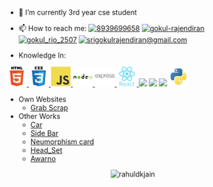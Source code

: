 - 🔭 I’m currently 3rd year cse student
- 📫 How to reach me:
  <a href="https://web.whatsapp.com/send?phone=+918939699658&text=Hi" target="blank"><img src="https://cdn.jsdelivr.net/npm/simple-icons@3.0.1/icons/whatsapp.svg" alt="8939699658" height="30" width="40" /></a>
  <a href="https://www.linkedin.com/in/gokul-rajendiran/" target="blank"><img src="https://cdn.jsdelivr.net/npm/simple-icons@3.0.1/icons/linkedin.svg" alt="gokul-rajendiran" height="30" width="40" /></a>
  <a href="https://www.instagram.com/gokul_rio_2507/" target="blank"><img src="https://cdn.jsdelivr.net/npm/simple-icons@3.0.1/icons/instagram.svg" alt="gokul_rio_2507" height="30" width="40" /></a>
  <a href="mailto:srigokulrajendiran@gmail.com" target="blank"><img src="https://cdn.jsdelivr.net/npm/simple-icons@3.0.1/icons/gmail.svg" alt="srigokulrajendiran@gmail.com" height="30" width="40" /></a>

- Knowledge In:

<a href="https://www.w3.org/html/" target="_blank"> <img src="https://raw.githubusercontent.com/devicons/devicon/master/icons/html5/html5-original-wordmark.svg" alt="html5" width="40" height="40"/> </a>
<a href="https://www.w3schools.com/css/" target="_blank"> <img src="https://raw.githubusercontent.com/devicons/devicon/master/icons/css3/css3-original-wordmark.svg" alt="css3" width="40" height="40"/> </a>
<a href="https://developer.mozilla.org/en-US/docs/Web/JavaScript" target="_blank"> <img src="https://raw.githubusercontent.com/devicons/devicon/master/icons/javascript/javascript-original.svg" alt="javascript" width="40" height="40"/> </a>
<a href="https://nodejs.org" target="_blank"> <img src="https://raw.githubusercontent.com/devicons/devicon/master/icons/nodejs/nodejs-original-wordmark.svg" alt="nodejs" width="40" height="40"/> </a>
<a href="https://expressjs.com" target="_blank"> <img src="https://raw.githubusercontent.com/devicons/devicon/master/icons/express/express-original-wordmark.svg" alt="express" width="40" height="40"/> </a>
<a href="https://reactjs.org/" target="_blank"> <img src="https://raw.githubusercontent.com/devicons/devicon/master/icons/react/react-original-wordmark.svg" alt="react" width="40" height="40"/> </a>
<a href="https://devdocs.io/c/" target="_blank"><img src="https://img.icons8.com/color/48/000000/c-programming.png"/></a>
<a href="https://devdocs.io/cpp/" target="_blank"><img src="https://img.icons8.com/color/48/000000/c-plus-plus-logo.png"/></a>
<a href="https://docs.oracle.com/en/java/" target="_blank"><img src="https://img.icons8.com/color/48/000000/java-coffee-cup-logo--v2.png"/></a>
<a href="https://www.python.org" target="_blank"> <img src="https://raw.githubusercontent.com/devicons/devicon/master/icons/python/python-original.svg" alt="python" width="40" height="40"/> </a>


- Own Websites
  - [Grab Scrap](https://grab-scrap.herokuapp.com/home)
- Other Works
  - [Car](https://gokul2507.github.io/Car_Css/)
  - [Side Bar](https://gokul2507.github.io/Side_Bar/)
  - [Neumorphism card](https://gokul2507.github.io/Neumorphism_card/)
  - [Head_Set](https://gokul2507.github.io/Head_Set/)
  - [Awarno](https://gokul2507.github.io/Awarno/)

<p align="center"> <img src="https://github-readme-stats.vercel.app/api?username=gokul2507&show_icons=true" alt=rahuldkjain /> </p>

